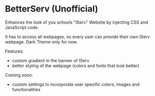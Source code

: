 # BetterServ (Unofficial)

Enhances the look of you schools  "IServ" Website by injecting CSS and JavaScript code.

It has to access all webpages, so every user can provide their own IServ webpage.
Dark Theme only for now.

Features:
- custom gradient in the banner of IServ
- better styling of the webpage (colors and fonts that look better)

Coming soon:
- custom settings to incorporate user specific colors, images and functionalities
